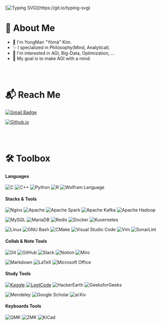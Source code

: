 [![Typing SVG](https://readme-typing-svg.herokuapp.com?font=Fira&weight=500&size=42&duration=3333&pause=4000&width=600&height=70&lines=Hello%2C+Again!+I'm+Y%C3%B2m%C3%A1.)](https://git.io/typing-svg)

# :bookmark: About Me

* :wave: I'm YongMan "Yòmá" Kim.
* :sparkles: I specialized in Philosophy(Mind, Analytical).
* 📖 I'm interested in AGI, Big-Data, Optimization, ...
* 🏁 My goal is to make AGI with a mind.

<br> <br>

# :mailbox_with_mail: Reach Me

[![Gmail Badge](https://img.shields.io/badge/Mail_:_codeyoma@gmail.com-4285F4?style=for-the-badge&logo=gmail&logoColor=white&labelColor=EA4335&link=mailto:codeyoma@gmail.com)](mailto:codeyoma@gmail.com)

[![Github.io](https://img.shields.io/badge/blog_:_yoma.kim_or_yoma.kr-34A853?style=for-the-badge&logo=GoogleHome&labelColor=F9AB00&logoColor=white&link=yoma.kr)](https://yoma.kr)

<br> <br>

# 🛠️ Toolbox

#### Languages
![C](https://img.shields.io/badge/C-222?&logo=c&logoColor=#A8B9CC)
![C++](https://img.shields.io/badge/C++-222?&logo=c%2B%2B&logoColor=00599C)
![Python](https://img.shields.io/badge/Python-222?&logo=Python&logoColor=3776AB)
![R](https://img.shields.io/badge/R-222?&logo=r&logoColor=276DC3)
![Wolfram Language](https://img.shields.io/badge/Wolfram_Language-222?&logo=wolfram-language&logoColor=DD1100)

<!--
#### Library
![PyTorch](https://img.shields.io/badge/pytorch-EE4C2C?&logo=pytorch)
![TensorFlow](https://img.shields.io/badge/tensorflow-FF6F00?&logo=tensorflow)
![Keras](https://img.shields.io/badge/keras-D00000?&logo=keras)
![NumPy](https://img.shields.io/badge/numpy-013243?&logo=numpy)
![Pandas](https://img.shields.io/badge/pandas-150458?&logo=pandas)
![SciPy](https://img.shields.io/badge/scipy-8CAAE6?&logo=scipy)
![SymPy](https://img.shields.io/badge/sympy-3B5526?&logo=sympy)
![Selenium](https://img.shields.io/badge/selenium-43B02A?&logo=selenium)
-->

#### Stacks & Tools
![Nginx](https://img.shields.io/badge/Nginx-222?&logo=nginx&logoColor=009639)
![Apache](https://img.shields.io/badge/Apache-222?&logo=apache&logoColor=D22128)
![Apache Spark](https://img.shields.io/badge/Apache_Spark-222?&logo=apache-spark&logoColor=E25A1C)
![Apache Kafka](https://img.shields.io/badge/Apache_Kafka-222?&logo=apache-kafka)
![Apache Hadoop](https://img.shields.io/badge/Apache_Hadoop-222?&logo=apache-hadoop&logoColor=66CCFF)

![MySQL](https://img.shields.io/badge/MySQL-222?&logo=MySQL)
![MariaDB](https://img.shields.io/badge/MariaDB-222?&logo=mariadb)
![Redis](https://img.shields.io/badge/Redis-222?&logo=redis&logoColor=DC382D)
![Docker](https://img.shields.io/badge/Docker-222?&logo=docker&logoColor=2496ED)
![Kuvernetes](https://img.shields.io/badge/Kubernetes-222?&logo=kubernetes)

![Linux](https://img.shields.io/badge/Linux-222?&logo=linux)
![GNU Bash](https://img.shields.io/badge/GNU_Bash-222?&logo=GNUBash&logoColor=4EAA25)
![CMake](https://img.shields.io/badge/CMake-222?&logo=CMake&logoColor=064F8C)
![Visual Studio Code](https://img.shields.io/badge/Visual_Studio_Code-222?&logo=visual-studio-code&logoColor=007ACC)
![Vim](https://img.shields.io/badge/Vim-222?&logo=vim&logoColor=019733)
![SonarLint](https://img.shields.io/badge/SonarLint-222?&logo=sonarlint&logoColor=CB2029)

#### Collab & Note Tools
![Git](https://img.shields.io/badge/Git-222?&logo=git)
![GitHub](https://img.shields.io/badge/GitHub-222?&logo=github)
![Slack](https://img.shields.io/badge/Slack-222?&logo=slack)
![Notion](https://img.shields.io/badge/Notion-222?&logo=notion)
![Miro](https://img.shields.io/badge/Miro-222?&logo=miro)

![Markdown](https://img.shields.io/badge/Markdown-222?&logo=markdown)
![LaTeX](https://img.shields.io/badge/Latex-222?&logo=latex&logoColor=008080)
![Microsoft Office](https://img.shields.io/badge/Microsoft_Office-222?&logo=microsoft-office&logoColor=D83B01)

#### Study Tools
[![Kaggle](https://img.shields.io/badge/Kaggle-222?&logo=kaggle)](https://www.kaggle.com/)
[![LeetCode](https://img.shields.io/badge/LeetCode-222?&logo=leetcode)](https://leetcode.com/)
![HackerEarth](https://img.shields.io/badge/HackerEarth-222?&logo=hackerearth)
![GeeksforGeeks](https://img.shields.io/badge/GeeksforGeeks-222?&logo=GeeksforGeeks&logoColor=2F8D46)

![Mendeley](https://img.shields.io/badge/Mendeley-222?&logo=mendeley&logoColor=9D1620)
![Google Scholar](https://img.shields.io/badge/Google_Scholar-222?&logo=google-scholar)
![arXiv](https://img.shields.io/badge/arXiv-222?&logo=arxiv&logoColor=B31B1B)

#### Keyboards Tools
![QMK](https://img.shields.io/badge/QMK-222?&logo=qmk)
![ZMK](https://img.shields.io/badge/ZMK-222?&logo=qmk)
![KiCad](https://img.shields.io/badge/KiCad-222?&logo=KiCad&logoColor=314CB0)
